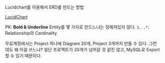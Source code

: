 Lucidchart를 이용해서 ERD를 만드는 방법

[LucidChart](https://lucid.app/documents#/home?folder_id=recent)

PK: **Bold & Underline**
Entity를 몇 가지로 만드느냐는 정해져있지 않다.
`1...*`: Relationship의 Cardinality

무료계정에서는 Project 하나에 Diagram 20개, Project 3개까지 만들 수 있다.
그런데도 왜 이걸 쓰느냐? 일단 프로젝트가 20개가 넘어갈 것 같진 않고,
MySQL로 Export 할 수 있기 때문이다.

